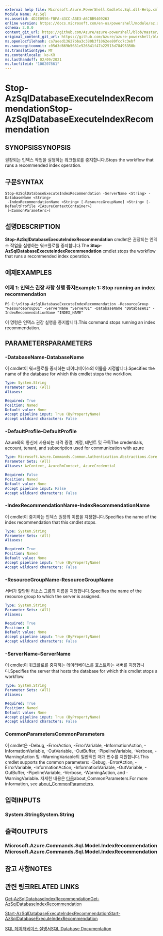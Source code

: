```yaml
---
external help file: Microsoft.Azure.PowerShell.Cmdlets.Sql.dll-Help.xml
Module Name: Az.Sql
ms.assetid: 4D2E0956-FBFA-43CC-ABE3-A6CBB9409263
online version: https://docs.microsoft.com/en-us/powershell/module/az.sql/stop-azsqldatabaseexecuteindexrecommendation
schema: 2.0.0
content_git_url: https://github.com/Azure/azure-powershell/blob/master/src/Sql/Sql/help/Stop-AzSqlDatabaseExecuteIndexRecommendation.md
original_content_git_url: https://github.com/Azure/azure-powershell/blob/master/src/Sql/Sql/help/Stop-AzSqlDatabaseExecuteIndexRecommendation.md
ms.openlocfilehash: ca7aeed13627bba3c380b3f1062ee80fcc7c3ebf
ms.sourcegitcommit: c05d3d669b5631e526841f47b22513d78495350b
ms.translationtype: MT
ms.contentlocale: ko-KR
ms.lasthandoff: 02/09/2021
ms.locfileid: "100207861"
---
```

# <span data-ttu-id="1def3-101">Stop-AzSqlDatabaseExecuteIndexRecommendation</span><span class="sxs-lookup"><span data-stu-id="1def3-101">Stop-AzSqlDatabaseExecuteIndexRecommendation</span></span>

## <span data-ttu-id="1def3-102">SYNOPSIS</span><span class="sxs-lookup"><span data-stu-id="1def3-102">SYNOPSIS</span></span>
<span data-ttu-id="1def3-103">권장되는 인덱스 작업을 실행하는 워크플로를 중지합니다.</span><span class="sxs-lookup"><span data-stu-id="1def3-103">Stops the workflow that runs a recommended index operation.</span></span>

## <span data-ttu-id="1def3-104">구문</span><span class="sxs-lookup"><span data-stu-id="1def3-104">SYNTAX</span></span>

```
Stop-AzSqlDatabaseExecuteIndexRecommendation -ServerName <String> -DatabaseName <String>
 -IndexRecommendationName <String> [-ResourceGroupName] <String> [-DefaultProfile <IAzureContextContainer>]
 [<CommonParameters>]
```

## <span data-ttu-id="1def3-105">설명</span><span class="sxs-lookup"><span data-stu-id="1def3-105">DESCRIPTION</span></span>
<span data-ttu-id="1def3-106">**Stop-AzSqlDatabaseExecuteIndexRecommendation** cmdlet은 권장되는 인덱스 작업을 실행하는 워크플로를 중지합니다.</span><span class="sxs-lookup"><span data-stu-id="1def3-106">The **Stop-AzSqlDatabaseExecuteIndexRecommendation** cmdlet stops the workflow that runs a recommended index operation.</span></span>

## <span data-ttu-id="1def3-107">예제</span><span class="sxs-lookup"><span data-stu-id="1def3-107">EXAMPLES</span></span>

### <span data-ttu-id="1def3-108">예제 1: 인덱스 권장 사항 실행 중지</span><span class="sxs-lookup"><span data-stu-id="1def3-108">Example 1: Stop running an index recommendation</span></span>
```
PS C:\>Stop-AzSqlDatabaseExecuteIndexRecommendation -ResourceGroup "ResourceGroup01" -ServerName "Server01" -DatabaseName "Database01" -IndexRecommendationName "INDEX_NAME"
```

<span data-ttu-id="1def3-109">이 명령은 인덱스 권장 실행을 중지합니다.</span><span class="sxs-lookup"><span data-stu-id="1def3-109">This command stops running an index recommendation.</span></span>

## <span data-ttu-id="1def3-110">PARAMETERS</span><span class="sxs-lookup"><span data-stu-id="1def3-110">PARAMETERS</span></span>

### <span data-ttu-id="1def3-111">-DatabaseName</span><span class="sxs-lookup"><span data-stu-id="1def3-111">-DatabaseName</span></span>
<span data-ttu-id="1def3-112">이 cmdlet이 워크플로를 중지하는 데이터베이스의 이름을 지정합니다.</span><span class="sxs-lookup"><span data-stu-id="1def3-112">Specifies the name of the database for which this cmdlet stops the workflow.</span></span>

```yaml
Type: System.String
Parameter Sets: (All)
Aliases:

Required: True
Position: Named
Default value: None
Accept pipeline input: True (ByPropertyName)
Accept wildcard characters: False
```

### <span data-ttu-id="1def3-113">-DefaultProfile</span><span class="sxs-lookup"><span data-stu-id="1def3-113">-DefaultProfile</span></span>
<span data-ttu-id="1def3-114">Azure와의 통신에 사용되는 자격 증명, 계정, 테넌트 및 구독</span><span class="sxs-lookup"><span data-stu-id="1def3-114">The credentials, account, tenant, and subscription used for communication with azure</span></span>

```yaml
Type: Microsoft.Azure.Commands.Common.Authentication.Abstractions.Core.IAzureContextContainer
Parameter Sets: (All)
Aliases: AzContext, AzureRmContext, AzureCredential

Required: False
Position: Named
Default value: None
Accept pipeline input: False
Accept wildcard characters: False
```

### <span data-ttu-id="1def3-115">-IndexRecommendationName</span><span class="sxs-lookup"><span data-stu-id="1def3-115">-IndexRecommendationName</span></span>
<span data-ttu-id="1def3-116">이 cmdlet이 중지하는 인덱스 권장의 이름을 지정합니다.</span><span class="sxs-lookup"><span data-stu-id="1def3-116">Specifies the name of the index recommendation that this cmdlet stops.</span></span>

```yaml
Type: System.String
Parameter Sets: (All)
Aliases:

Required: True
Position: Named
Default value: None
Accept pipeline input: True (ByPropertyName)
Accept wildcard characters: False
```

### <span data-ttu-id="1def3-117">-ResourceGroupName</span><span class="sxs-lookup"><span data-stu-id="1def3-117">-ResourceGroupName</span></span>
<span data-ttu-id="1def3-118">서버가 할당된 리소스 그룹의 이름을 지정합니다.</span><span class="sxs-lookup"><span data-stu-id="1def3-118">Specifies the name of the resource group to which the server is assigned.</span></span>

```yaml
Type: System.String
Parameter Sets: (All)
Aliases:

Required: True
Position: 0
Default value: None
Accept pipeline input: True (ByPropertyName)
Accept wildcard characters: False
```

### <span data-ttu-id="1def3-119">-ServerName</span><span class="sxs-lookup"><span data-stu-id="1def3-119">-ServerName</span></span>
<span data-ttu-id="1def3-120">이 cmdlet이 워크플로를 중지하는 데이터베이스를 호스트하는 서버를 지정합니다.</span><span class="sxs-lookup"><span data-stu-id="1def3-120">Specifies the server that hosts the database for which this cmdlet stops a workflow.</span></span>

```yaml
Type: System.String
Parameter Sets: (All)
Aliases:

Required: True
Position: Named
Default value: None
Accept pipeline input: True (ByPropertyName)
Accept wildcard characters: False
```

### <span data-ttu-id="1def3-121">CommonParameters</span><span class="sxs-lookup"><span data-stu-id="1def3-121">CommonParameters</span></span>
<span data-ttu-id="1def3-122">이 cmdlet은 -Debug, -ErrorAction, -ErrorVariable, -InformationAction, -InformationVariable, -OutVariable, -OutBuffer, -PipelineVariable, -Verbose, -WarningAction 및 -WarningVariable의 일반적인 매개 변수를 지원합니다.</span><span class="sxs-lookup"><span data-stu-id="1def3-122">This cmdlet supports the common parameters: -Debug, -ErrorAction, -ErrorVariable, -InformationAction, -InformationVariable, -OutVariable, -OutBuffer, -PipelineVariable, -Verbose, -WarningAction, and -WarningVariable.</span></span> <span data-ttu-id="1def3-123">자세한 내용은 [다음](http://go.microsoft.com/fwlink/?LinkID=113216)about_CommonParameters.</span><span class="sxs-lookup"><span data-stu-id="1def3-123">For more information, see [about_CommonParameters](http://go.microsoft.com/fwlink/?LinkID=113216).</span></span>

## <span data-ttu-id="1def3-124">입력</span><span class="sxs-lookup"><span data-stu-id="1def3-124">INPUTS</span></span>

### <span data-ttu-id="1def3-125">System.String</span><span class="sxs-lookup"><span data-stu-id="1def3-125">System.String</span></span>

## <span data-ttu-id="1def3-126">출력</span><span class="sxs-lookup"><span data-stu-id="1def3-126">OUTPUTS</span></span>

### <span data-ttu-id="1def3-127">Microsoft.Azure.Commands.Sql.Model.IndexRecommendation</span><span class="sxs-lookup"><span data-stu-id="1def3-127">Microsoft.Azure.Commands.Sql.Model.IndexRecommendation</span></span>

## <span data-ttu-id="1def3-128">참고 사항</span><span class="sxs-lookup"><span data-stu-id="1def3-128">NOTES</span></span>

## <span data-ttu-id="1def3-129">관련 링크</span><span class="sxs-lookup"><span data-stu-id="1def3-129">RELATED LINKS</span></span>

[<span data-ttu-id="1def3-130">Get-AzSqlDatabaseIndexRecommendation</span><span class="sxs-lookup"><span data-stu-id="1def3-130">Get-AzSqlDatabaseIndexRecommendation</span></span>](./Get-AzSqlDatabaseIndexRecommendation.md)

[<span data-ttu-id="1def3-131">Start-AzSqlDatabaseExecuteIndexRecommendation</span><span class="sxs-lookup"><span data-stu-id="1def3-131">Start-AzSqlDatabaseExecuteIndexRecommendation</span></span>](./Start-AzSqlDatabaseExecuteIndexRecommendation.md)

[<span data-ttu-id="1def3-132">SQL 데이터베이스 설명서</span><span class="sxs-lookup"><span data-stu-id="1def3-132">SQL Database Documentation</span></span>](https://docs.microsoft.com/azure/sql-database/)


